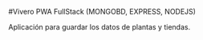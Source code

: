 #Vivero
PWA FullStack (MONGOBD, EXPRESS, NODEJS)

Aplicación para guardar los datos de plantas y tiendas.

